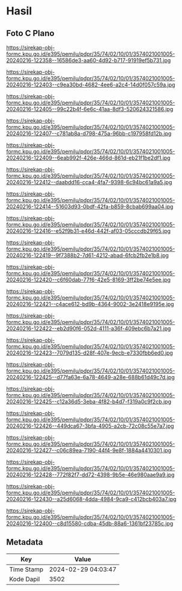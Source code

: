 # Hasil

## Foto C Plano

https://sirekap-obj-formc.kpu.go.id/e395/pemilu/pdpr/35/74/02/10/01/3574021001005-20240216-122358--16586de3-aa60-4d92-b717-91919ef5b731.jpg

https://sirekap-obj-formc.kpu.go.id/e395/pemilu/pdpr/35/74/02/10/01/3574021001005-20240216-122403--c9ea30bd-4682-4ee6-a2c4-14d0f057c59a.jpg

https://sirekap-obj-formc.kpu.go.id/e395/pemilu/pdpr/35/74/02/10/01/3574021001005-20240216-122405--99c22b4f-6e6c-41aa-8df3-520624321586.jpg

https://sirekap-obj-formc.kpu.go.id/e395/pemilu/pdpr/35/74/02/10/01/3574021001005-20240216-122407--c781ab8a-d798-475a-96bb-c197958fd12b.jpg

https://sirekap-obj-formc.kpu.go.id/e395/pemilu/pdpr/35/74/02/10/01/3574021001005-20240216-122409--6eab992f-426e-466d-861d-eb21f1be2df1.jpg

https://sirekap-obj-formc.kpu.go.id/e395/pemilu/pdpr/35/74/02/10/01/3574021001005-20240216-122412--daabdd16-cca4-4fa7-9398-6c94bc61a9a5.jpg

https://sirekap-obj-formc.kpu.go.id/e395/pemilu/pdpr/35/74/02/10/01/3574021001005-20240216-122414--51603d93-0bdf-42fa-b859-8cbab699aa04.jpg

https://sirekap-obj-formc.kpu.go.id/e395/pemilu/pdpr/35/74/02/10/01/3574021001005-20240216-122416--e52f9b31-e46d-442f-af03-05cccdb29f65.jpg

https://sirekap-obj-formc.kpu.go.id/e395/pemilu/pdpr/35/74/02/10/01/3574021001005-20240216-122419--9f7388b2-7d61-4212-abad-6fcb2fb2e1b8.jpg

https://sirekap-obj-formc.kpu.go.id/e395/pemilu/pdpr/35/74/02/10/01/3574021001005-20240216-122420--c6f60dab-77f6-42e5-8169-3ff2be74e5ee.jpg

https://sirekap-obj-formc.kpu.go.id/e395/pemilu/pdpr/35/74/02/10/01/3574021001005-20240216-122421--c4ace612-bd9b-4364-9002-3e2418e9195e.jpg

https://sirekap-obj-formc.kpu.go.id/e395/pemilu/pdpr/35/74/02/10/01/3574021001005-20240216-122422--eb2d90f6-052d-4111-a36f-409ebc6b7a21.jpg

https://sirekap-obj-formc.kpu.go.id/e395/pemilu/pdpr/35/74/02/10/01/3574021001005-20240216-122423--7079d135-d28f-407e-9ecb-e7330fbb6ed0.jpg

https://sirekap-obj-formc.kpu.go.id/e395/pemilu/pdpr/35/74/02/10/01/3574021001005-20240216-122425--d77fa63e-6a78-4649-a28e-688b61d49c7d.jpg

https://sirekap-obj-formc.kpu.go.id/e395/pemilu/pdpr/35/74/02/10/01/3574021001005-20240216-122425--c12a36d5-3eba-4f82-b4d7-f319a0c9f2cb.jpg

https://sirekap-obj-formc.kpu.go.id/e395/pemilu/pdpr/35/74/02/10/01/3574021001005-20240216-122426--449dca67-3bfa-4905-a2cb-72c08c55e7a7.jpg

https://sirekap-obj-formc.kpu.go.id/e395/pemilu/pdpr/35/74/02/10/01/3574021001005-20240216-122427--c06c89ea-7190-44f4-9e8f-1884a4410301.jpg

https://sirekap-obj-formc.kpu.go.id/e395/pemilu/pdpr/35/74/02/10/01/3574021001005-20240216-122428--772f82f7-dd72-4398-9b5e-46e980aae9a9.jpg

https://sirekap-obj-formc.kpu.go.id/e395/pemilu/pdpr/35/74/02/10/01/3574021001005-20240216-122430--a25d6068-4dda-4984-9ca9-c412bcb403a7.jpg

https://sirekap-obj-formc.kpu.go.id/e395/pemilu/pdpr/35/74/02/10/01/3574021001005-20240216-122400--c8d15580-cdba-45db-88a6-1361bf23785c.jpg


## Metadata

| Key        | Value               |
| ---------- | ------------------- |
| Time Stamp | 2024-02-29 04:03:47 |
| Kode Dapil | 3502                |



